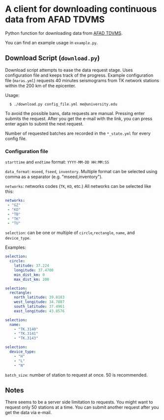 # A client for downloading continuous data from AFAD TDVMS

Python function for downloading data from [AFAD TDVMS](https://tdvms.afad.gov.tr/continuous_data).

You can find an example usage in `example.py`.

## Download Script (`download.py`)

Download script attempts to ease the data request stage. Uses
configuration file and keeps track of the progress. Example
configuration file (`maras.yml`) requests 40 minutes seismograms from
TK network stations within the 200 km of the epicenter.

Usage:

```shell
  $ ./download.py config_file.yml me@university.edu
```

To avoid the possible bans, data requests are manual. Pressing enter
submits the request. After you get the e-mail with the link, you can
press enter again to submit the next request.

Number of requested batches are recorded in the `*_state.yml` for every config file.


### Configuration file


`starttime` and `endtime` format: `YYYY-MM-DD HH:MM:SS`

`data_format`: `mseed`, `fseed`, `inventory`. Multiple format can be selected using comma as a separator (e.g. "mseed,inventory").

`networks`: networks codes (`TK`, `KO`, etc.)
All networks can be selected like this:

```yaml
networks:
 - "GZ"
 - "KO"
 - "TB"
 - "TK"
 - "TU"
```

`selection`: can be one or multiple of `circle`,`rectangle`, `name`, and `device_type`.

Examples:
```yaml
selection:
  circle:
    latitude: 37.224
    longitude: 37.4700
    min_dist_km: 0
    max_dist_km: 200
```

```yaml
selection:
  rectangle:
    north_latitude: 39.8183
    west_longitude: 34.7887
    south_latitude: 37.4961
    east_longitude: 43.8576
```

```yaml
selection:
  name:
    - "TK.3140"
    - "TK.3141"
    - "TK.3143"
```

```yaml
selection:
  device_type:
    - "H"
    - "L"
    - "N"
```

`batch_size`: number of station to request at once. 50 is recommended.

## Notes

There seems to be a server side limitation to requests. You might want
to request only 50 stations at a time. You can submit another request
after you get the data via e-mail.
